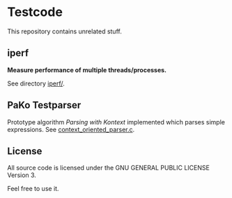 Testcode
========

This repository contains unrelated stuff.

iperf
-----
**Measure performance of multiple threads/processes.**

See directory [iperf/](iperf/).

PaKo Testparser
---------------
Prototype algorithm _Parsing with Kontext_ implemented
which parses simple expressions.
See [context_oriented_parser.c](parser/context_oriented_parser.c).

License
-------

All source code is licensed under the GNU GENERAL PUBLIC LICENSE Version 3.

Feel free to use it.
